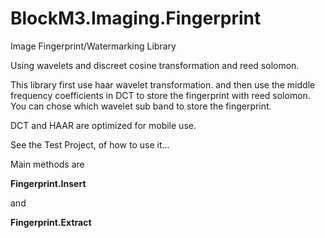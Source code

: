 # BlockM3.Imaging.Fingerprint
Image Fingerprint/Watermarking Library

Using wavelets and discreet cosine transformation and reed solomon.

This library first use haar wavelet transformation. and then use the middle frequency coefficients in DCT to store the fingerprint with reed solomon.
You can chose which wavelet sub band to store the fingerprint.

DCT and HAAR are optimized for mobile use.

See the Test Project, of how to use it...

Main methods are

**Fingerprint.Insert**

and

**Fingerprint.Extract**



